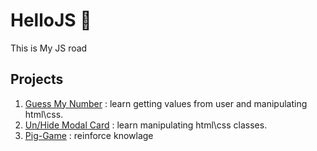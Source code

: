 # HelloJS 👋

This is My JS road

## Projects
1. [Guess My Number](https://github.com/Sgelman/HelloJS/tree/main/01-Guess-My-Number) : learn getting values from user and manipulating html\css.
2. [Un/Hide Modal Card](https://github.com/Sgelman/HelloJS/tree/main/02-Modal) : learn manipulating html\css classes.
3. [Pig-Game](https://github.com/Sgelman/HelloJS/tree/main/03-Pig-Game) : reinforce knowlage
